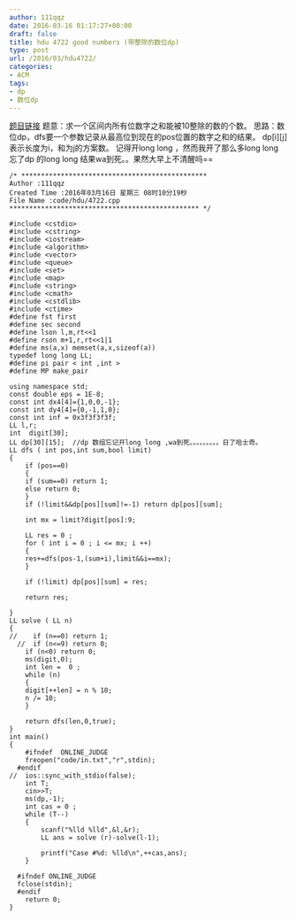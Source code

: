 ```yaml
---
author: 111qqz
date: 2016-03-16 01:17:27+00:00
draft: false
title: hdu 4722 good numbers (带整除的数位dp)
type: post
url: /2016/03/hdu4722/
categories:
- ACM
tags:
- dp
- 数位dp
---
```


[题目链接](http://acm.hdu.edu.cn/showproblem.php?pid=4722)
题意：求一个区间内所有位数字之和能被10整除的数的个数。
思路：数位dp，dfs要一个参数记录从最高位到现在的pos位置的数字之和的结果。
     dp[i][j] 表示长度为i，和为j的方案数。
     记得开long long ，然而我开了那么多long long 忘了dp 的long long 结果wa到死。。果然大早上不清醒吗==
 

    
    /* ***********************************************
    Author :111qqz
    Created Time :2016年03月16日 星期三 08时10分19秒
    File Name :code/hdu/4722.cpp
    ************************************************ */
    
    #include <cstdio>
    #include <cstring>
    #include <iostream>
    #include <algorithm>
    #include <vector>
    #include <queue>
    #include <set>
    #include <map>
    #include <string>
    #include <cmath>
    #include <cstdlib>
    #include <ctime>
    #define fst first
    #define sec second
    #define lson l,m,rt<<1
    #define rson m+1,r,rt<<1|1
    #define ms(a,x) memset(a,x,sizeof(a))
    typedef long long LL;
    #define pi pair < int ,int >
    #define MP make_pair
    
    using namespace std;
    const double eps = 1E-8;
    const int dx4[4]={1,0,0,-1};
    const int dy4[4]={0,-1,1,0};
    const int inf = 0x3f3f3f3f;
    LL l,r;
    int  digit[30];
    LL dp[30][15];  //dp 数组忘记开long long ,wa到死。。。。。。。。。日了哈士奇。
    LL dfs ( int pos,int sum,bool limit)
    {
        if (pos==0)
        {
    	if (sum==0) return 1;
    	else return 0;
        }
        if (!limit&&dp[pos][sum]!=-1) return dp[pos][sum];
    
        int mx = limit?digit[pos]:9;
    
        LL res = 0 ;
        for ( int i = 0 ; i <= mx; i ++)
        {
    	res+=dfs(pos-1,(sum+i),limit&&i==mx);
        }
    
        if (!limit) dp[pos][sum] = res;
        
        return res;
    
    }
    LL solve ( LL n)
    {
    //    if (n==0) return 1;
      //  if (n<=9) return 0;
        if (n<0) return 0;
        ms(digit,0);
        int len =  0 ;
        while (n)
        {
    	digit[++len] = n % 10;
    	n /= 10;
        }
        
        return dfs(len,0,true);
    }
    int main()
    {
    	#ifndef  ONLINE_JUDGE 
    	freopen("code/in.txt","r",stdin);
      #endif
    //	ios::sync_with_stdio(false);
    	int T;
    	cin>>T;
    	ms(dp,-1);
    	int cas = 0 ; 
    	while (T--)
    	{
    	    scanf("%lld %lld",&l,&r);
    	    LL ans = solve (r)-solve(l-1);
    
    	    printf("Case #%d: %lld\n",++cas,ans);
    	}
    
      #ifndef ONLINE_JUDGE  
      fclose(stdin);
      #endif
        return 0;
    }
    





